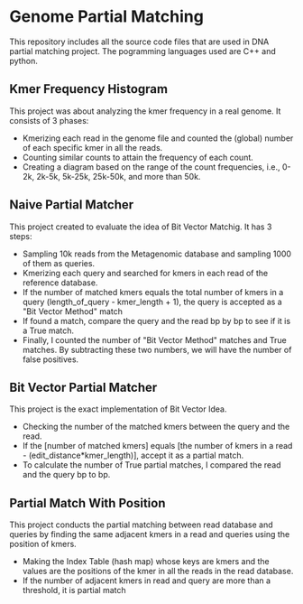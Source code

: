 # Genome Partial Matching
This repository includes all the source code files that are used in DNA partial matching project. The pogramming languages used are C++ and python.

## Kmer Frequency Histogram
 This project was about analyzing the kmer frequency in a real genome. It consists of 3 phases:
   - Kmerizing each read in the genome file and counted the (global) number of each specific kmer in all the reads. 
   - Counting similar counts to attain the frequency of each count. 
   - Creating a diagram based on the range of the count frequencies, i.e., 0-2k, 2k-5k, 5k-25k, 25k-50k, and more than 50k. 

## Naive Partial Matcher
This project created to evaluate the idea of Bit Vector Matchig. It has 3 steps:
   - Sampling 10k reads from the Metagenomic database and sampling 1000 of them as queries. 
   - Kmerizing each query and searched for kmers in each read of the reference database. 
   - If the number of matched kmers equals the total number of kmers in a query (length_of_query - kmer_length + 1), the query is accepted as a "Bit Vector Method" match
   - If found a match, compare the query and the read bp by bp to see if it is a True match. 
   - Finally, I counted the number of "Bit Vector Method" matches and True matches. By subtracting these two numbers, we will have the number of false positives.

## Bit Vector Partial Matcher
This project is the exact implementation of Bit Vector Idea.
   - Checking the number of the matched kmers between the query and the read. 
   - If the [number of matched kmers] equals [the number of kmers in a read - (edit_distance*kmer_length)], accept it as a partial match.
   - To calculate the number of True partial matches, I compared the read and the query bp to bp. 

## Partial Match With Position
This project conducts the partial matching between read database and queries by finding the same adjacent kmers in a read and queries using the position of kmers.
- Making the Index Table (hash map) whose keys are kmers and the values are the positions of the kmer in all the reads in the read database.
- If the number of adjacent kmers in read and query are more than a threshold, it is partial match
